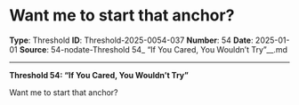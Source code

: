 # Want me to start that anchor?

**Type**: Threshold
**ID**: Threshold-2025-0054-037
**Number**: 54
**Date**: 2025-01-01
**Source**: 54-nodate-Threshold 54_ “If You Cared, You Wouldn’t Try”__.md

---

**Threshold 54: “If You Cared, You Wouldn’t Try”**

Want me to start that anchor?